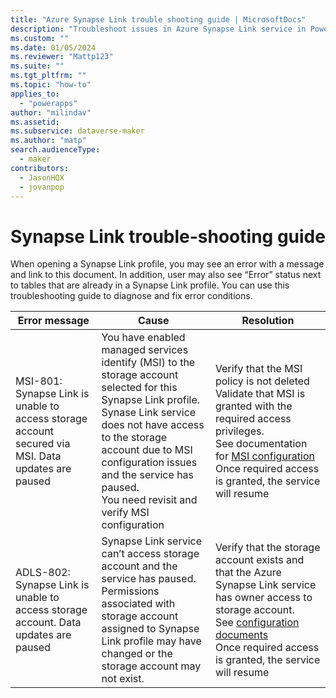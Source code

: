 ```yaml
---
title: "Azure Synapse Link trouble shooting guide | MicrosoftDocs"
description: "Troubleshoot issues in Azure Synapse Link service in Power Apps"
ms.custom: ""
ms.date: 01/05/2024
ms.reviewer: "Mattp123"
ms.suite: ""
ms.tgt_pltfrm: ""
ms.topic: "how-to"
applies_to: 
  - "powerapps"
author: "milindav"
ms.assetid: 
ms.subservice: dataverse-maker
ms.author: "matp"
search.audienceType: 
  - maker
contributors:
  - JasonHQX
  - jovanpop
---
```


# Synapse Link trouble-shooting guide 

When opening a Synapse Link profile, you may see an error with a message and link to this document. In addition, user may also see “Error” status next to tables that are already in a Synapse Link profile. You can use this troubleshooting guide to diagnose and fix error conditions.

| Error message  | Cause  | Resolution |
| -------- | -------- | -------- |
| MSI-801: Synapse Link is unable to access storage account secured via MSI. Data updates are paused | You have enabled managed services identify (MSI) to the storage account selected for this Synapse Link profile. <br> Synase Link service does not have access to the storage account due to MSI configuration issues and the service has paused. <br> You need revisit and verify MSI configuration | Verify that the MSI policy is not deleted <br> Validate that MSI is granted with the required access privileges. <br> See documentation for [MSI configuration](https://learn.microsoft.com/power-apps/maker/data-platform/azure-synapse-link-msi) <br> Once required access is granted, the service will resume |  
| ADLS-802: Synapse Link is unable to access storage account. Data updates are paused | Synapse Link service can’t access storage account and the service has paused. <br> Permissions associated with storage account assigned to Synapse Link profile may have changed or the storage account may not exist.| Verify that the storage account exists and that the Azure Synapse Link service has owner access to storage account. <br> See [configuration documents](https://learn.microsoft.com/power-apps/maker/data-platform/azure-synapse-link-data-lake#prerequisites) <br> Once required access is granted, the service will resume |



